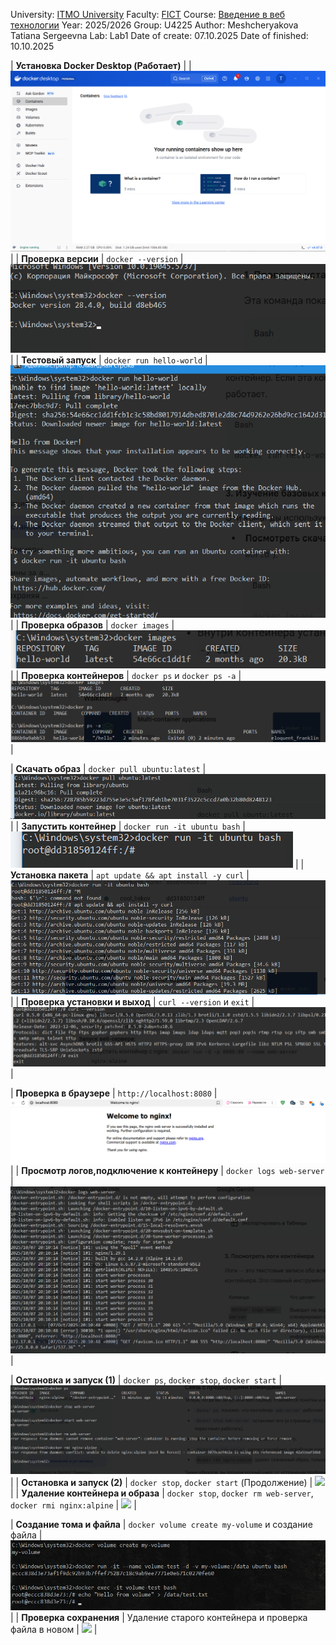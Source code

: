 University: [ITMO University](https://itmo.ru/ru/)
Faculty: [FICT](https://fict.itmo.ru)
Course: [Введение в веб технологии](https://itmo-ict-faculty.github.io/introduction-in-web-tech/)
Year: 2025/2026
Group: U4225
Author: Meshcheryakova Tatiana Sergeevna
Lab: Lab1
Date of create: 07.10.2025
Date of finished: 10.10.2025

| **Установка Docker Desktop (Работает)** | | ![](/lab1/1.png) |
| **Проверка версии** | `docker --version` | ![](/lab1/2.png) |
| **Тестовый запуск** | `docker run hello-world` | ![](/lab1/3.png) |
| **Проверка образов** | `docker images` | ![](/lab1/4.png) |
| **Проверка контейнеров** | `docker ps` и `docker ps -a` | ![](/lab1/5.png) |

| **Скачать образ** | `docker pull ubuntu:latest` | ![](/lab1/6.png) |
| **Запустить контейнер** | `docker run -it ubuntu bash` | ![](/lab1/7.png) |
| **Установка пакета** | `apt update && apt install -y curl` | ![](/lab1/8.png) |
| **Проверка установки и выход** | `curl --version` и `exit` | ![](/lab1/9.png) |

| **Проверка в браузере** | `http://localhost:8080` | ![](/lab1/10.png) |
| **Просмотр логов,подключение к контейнеру** | `docker logs web-server` | ![](/lab1/11.png) |

| **Остановка и запуск (1)** | `docker ps`, `docker stop`, `docker start` | ![](/lab1/12.png) |
| **Остановка и запуск (2)** | `docker stop`, `docker start` (Продолжение) | ![](/lab1/13.jpg) |
| **Удаление контейнера и образа** | `docker stop`, `docker rm web-server`, `docker rmi nginx:alpine` | ![](/lab1/14.jpg) |

| **Создание тома и файла** | `docker volume create my-volume` и создание файла | ![](/lab1/15.png) |
| **Проверка сохранения** | Удаление старого контейнера и проверка файла в новом | ![](/lab1/16.jpg) |
